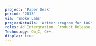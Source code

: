 ```yaml
---
project: 'Paper Desk'
period: '2013'
via: 'Smoke Labs'
projectDetails: 'Writer program for iOS'
roles: Ad Intergration. Product Release.
Technology: ObjC, C++.
display: true
---
```

